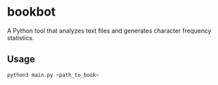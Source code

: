 # bookbot

A Python tool that analyzes text files and generates character frequency statistics.

## Usage

```bash
python3 main.py <path_to_book>
```
